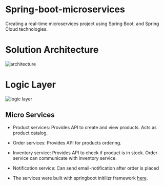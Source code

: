 # Spring-boot-microservices
Creating a real-time microservices project using Spring Boot, and Spring Cloud technologies.

# Solution Architecture

![architecture](https://user-images.githubusercontent.com/37347588/227370022-018302e3-e59d-46b6-b13e-e559e554dd41.png)

# Logic Layer

![logic layer](https://user-images.githubusercontent.com/37347588/227370611-023b4e2f-ab00-469c-a9ea-d5c01e8bd8c1.png)

## Micro Services
- Product services: Provides API to create and view products. Acts as product catalog.
- Order services: Provides API for products ordering.
- Inventory service: Provides API to check if product is in stock. Order service can communicate with inventory service. 
- Notification service: Can send email-notification after order is placed

- The services were built with springboot initilizr framework [here](start.spring.io). 
